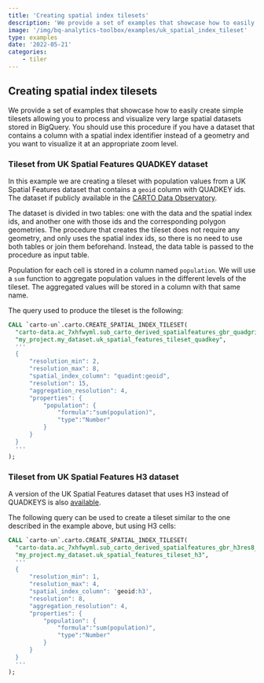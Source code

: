 ```yaml
---
title: 'Creating spatial index tilesets'
description: 'We provide a set of examples that showcase how to easily create tilesets based on spatial indexes allowing you to process and visualize very large spatial datasets stored in BigQuery. You should use this procedure if you have a dataset that contains a column with a spatial index identifier instead of a geometry and you want to visualize it at an appropriate zoom level.'
image: '/img/bq-analytics-toolbox/examples/uk_spatial_index_tileset'
type: examples
date: '2022-05-21'
categories:
    - tiler
---
```

## Creating spatial index tilesets

We provide a set of examples that showcase how to easily create simple tilesets allowing you to process and visualize very large spatial datasets stored in BigQuery. You should use this procedure if you have a dataset that contains a column with a spatial index identifier instead of a geometry and you want to visualize it at an appropriate zoom level.

### Tileset from UK Spatial Features QUADKEY dataset

In this example we are creating a tileset with population values from a UK Spatial Features dataset that contains a `geoid` column with QUADKEY ids. The dataset if publicly available in the [CARTO Data Observatory](https://gcp-us-east1.app.carto.com/data/observatory/carto/subscriptions.cdb_spatial_fea_1e9882ab).

The dataset is divided in two tables: one with the data and the spatial index ids, and another one with those ids and the corresponding polygon geometries. The procedure that creates the tileset does not require any geometry, and only uses the spatial index ids, so there is no need to use both tables or join them beforehand. Instead, the data table is passed to the procedure as input table.

Population for each cell is stored in a column named `population`. We will use a `sum` function to aggregate population values in the different levels of the tileset. The aggregated values will be stored in a column with that same name.

The query used to produce the tileset is the following:

```sql
CALL `carto-un`.carto.CREATE_SPATIAL_INDEX_TILESET(
  "carto-data.ac_7xhfwyml.sub_carto_derived_spatialfeatures_gbr_quadgrid15_v1_yearly_v2",
  "my_project.my_dataset.uk_spatial_features_tileset_quadkey",
  '''
  {
      "resolution_min": 2,
      "resolution_max": 8,
      "spatial_index_column": "quadint:geoid",
      "resolution": 15,
      "aggregation_resolution": 4,
      "properties": {
          "population": {
              "formula":"sum(population)",
              "type":"Number"
          }
      }
  }
  '''
);
```


### Tileset from UK Spatial Features H3 dataset

A version of the UK Spatial Features dataset that uses H3 instead of QUADKEYS is also [available](https://gcp-us-east1.app.carto.com/catalog/dataset/cdb_spatial_fea_6b8f8034).

The following query can be used to create a tileset similar to the one described in the example above, but using H3 cells:

```sql
CALL `carto-un`.carto.CREATE_SPATIAL_INDEX_TILESET(
  "carto-data.ac_7xhfwyml.sub_carto_derived_spatialfeatures_gbr_h3res8_v1_yearly_v2",
  "my_project.my_dataset.uk_spatial_features_tileset_h3",
  '''
  {
      "resolution_min": 1,
      "resolution_max": 4,
      "spatial_index_column": 'geoid:h3',
      "resolution": 8,
      "aggregation_resolution": 4,
      "properties": {
          "population": {
              "formula":"sum(population)",
              "type":"Number"
          }
      }
  }
  '''
);
```
